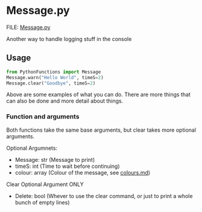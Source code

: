 # Message.py

FILE: [Message.py](../PythonFunctions/Message.py)

Another way to handle logging stuff in the console

## Usage

```py
from PythonFunctions import Message
Message.warn("Hello World", timeS=2)
Message.clear("Goodbye", timeS=2)
```

Above are some examples of what you can do. There are more things that can also be done and more detail about things.

### Function and arguments

Both functions take the same base arguments, but clear takes more optional arguments.

Optional Argumnets:

- Message: str (Message to print)
- timeS: int (Time to wait before continuing)
- colour: array (Colour of the message, see [colours.md](./colours.md))

Clear Optional Argument ONLY

- Delete: bool (Whever to use the clear command, or just to print a whole bunch of empty lines)
